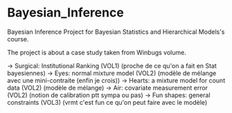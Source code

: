 # Bayesian_Inference

Bayesian Inference Project for Bayesian Statistics and Hierarchical Models's course. 

The project is about a case study taken from Winbugs volume. 

-> Surgical: Institutional Ranking (VOL1) (proche de ce qu'on a fait en Stat bayesiennes)
-> Eyes: normal mixture model (VOL2)  (modèle de mélange avec une mini-contraite (enfin je crois))
-> Hearts: a mixture model for count data (VOL2) (modèle de mélange)
-> Air: covariate measurement error (VOL2) (notion de calibration ptt sympa ou pas)
-> Fun shapes: general constraints (VOL3) (vrmt c'est fun ce qu'on peut faire avec le modèle)


